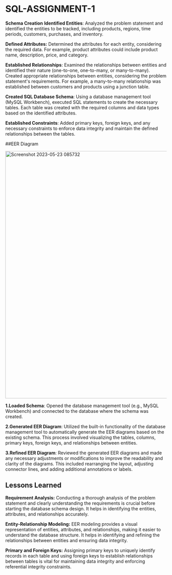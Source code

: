 # SQL-ASSIGNMENT-1

**Schema Creation**
**Identified Entities**: 
Analyzed the problem statement and identified the entities to be tracked, including products, regions, time periods, customers, purchases, and inventory.

**Defined Attributes:** 
Determined the attributes for each entity, considering the required data. For example, product attributes could include product name, description, price, and category.

**Established Relationships**:
Examined the relationships between entities and identified their nature (one-to-one, one-to-many, or many-to-many). Created appropriate relationships between entities, considering the problem statement's requirements. For example, a many-to-many relationship was established between customers and products using a junction table.

**Created SQL Database Schema**:
Using a database management tool (MySQL Workbench), executed SQL statements to create the necessary tables. Each table was created with the required columns and data types based on the identified attributes.

**Established Constraints**:
Added primary keys, foreign keys, and any necessary constraints to enforce data integrity and maintain the defined relationships between the tables.


##EER Diagram

<img width="771" alt="Screenshot 2023-05-23 085732" src="https://github.com/RAJ-KAMAL30/SQL-ASSIGNMENT-1/assets/113379882/bd864aad-3070-49c1-bde4-1e514b92360a">



**1.Loaded Schema**: 
Opened the database management tool (e.g., MySQL Workbench) and connected to the database where the schema was created.

**2.Generated EER Diagram**:
Utilized the built-in functionality of the database management tool to automatically generate the EER diagrams based on the existing schema. This process involved visualizing the tables, columns, primary keys, foreign keys, and relationships between entities.

**3.Refined EER Diagram**: 
Reviewed the generated EER diagrams and made any necessary adjustments or modifications to improve the readability and clarity of the diagrams. This included rearranging the layout, adjusting connector lines, and adding additional annotations or labels.


## Lessons Learned

**Requirement Analysis:** Conducting a thorough analysis of the problem statement and clearly understanding the requirements is crucial before starting the database schema design. It helps in identifying the entities, attributes, and relationships accurately.

**Entity-Relationship Modeling:** EER modeling provides a visual representation of entities, attributes, and relationships, making it easier to understand the database structure. It helps in identifying and refining the relationships between entities and ensuring data integrity.

**Primary and Foreign Keys:** Assigning primary keys to uniquely identify records in each table and using foreign keys to establish relationships between tables is vital for maintaining data integrity and enforcing referential integrity constraints.


